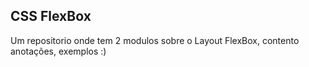 ## CSS FlexBox
Um repositorio onde tem 2 modulos sobre o Layout FlexBox, contento anotações, exemplos :)
